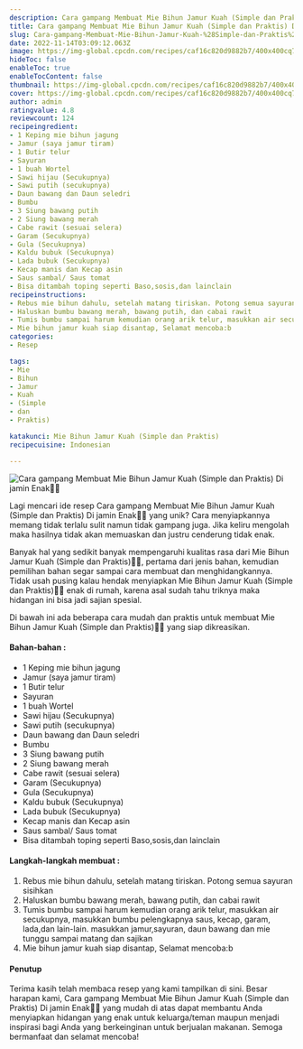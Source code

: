 ```yaml
---
description: Cara gampang Membuat Mie Bihun Jamur Kuah (Simple dan Praktis) Di jamin Enak"
title: Cara gampang Membuat Mie Bihun Jamur Kuah (Simple dan Praktis) Di jamin Enak
slug: Cara-gampang-Membuat-Mie-Bihun-Jamur-Kuah-%28Simple-dan-Praktis%29-Di-jamin-Enak
date: 2022-11-14T03:09:12.063Z
image: https://img-global.cpcdn.com/recipes/caf16c820d9882b7/400x400cq70/photo.jpg
hideToc: false
enableToc: true
enableTocContent: false
thumbnail: https://img-global.cpcdn.com/recipes/caf16c820d9882b7/400x400cq70/photo.jpg
cover: https://img-global.cpcdn.com/recipes/caf16c820d9882b7/400x400cq70/photo.jpg
author: admin
ratingvalue: 4.8
reviewcount: 124
recipeingredient:
- 1 Keping mie bihun jagung
- Jamur (saya jamur tiram)
- 1 Butir telur
- Sayuran
- 1 buah Wortel
- Sawi hijau (Secukupnya)
- Sawi putih (secukupnya)
- Daun bawang dan Daun seledri
- Bumbu
- 3 Siung bawang putih
- 2 Siung bawang merah
- Cabe rawit (sesuai selera)
- Garam (Secukupnya)
- Gula (Secukupnya)
- Kaldu bubuk (Secukupnya)
- Lada bubuk (Secukupnya)
- Kecap manis dan Kecap asin
- Saus sambal/ Saus tomat
- Bisa ditambah toping seperti Baso,sosis,dan lainclain
recipeinstructions:
- Rebus mie bihun dahulu, setelah matang tiriskan. Potong semua sayuran sisihkan
- Haluskan bumbu bawang merah, bawang putih, dan cabai rawit
- Tumis bumbu sampai harum kemudian orang arik telur, masukkan air secukupnya, masukkan bumbu pelengkapnya saus, kecap, garam, lada,dan lain-lain. masukkan jamur,sayuran, daun bawang dan mie tunggu sampai matang dan sajikan
- Mie bihun jamur kuah siap disantap, Selamat mencoba:b
categories:
- Resep

tags:
- Mie
- Bihun
- Jamur
- Kuah
- (Simple
- dan
- Praktis)

katakunci: Mie Bihun Jamur Kuah (Simple dan Praktis)
recipecuisine: Indonesian

---
```


![Cara gampang Membuat Mie Bihun Jamur Kuah (Simple dan Praktis) Di jamin Enak👩‍🍳](https://img-global.cpcdn.com/recipes/caf16c820d9882b7/400x400cq70/photo.jpg)

Lagi mencari ide resep Cara gampang Membuat Mie Bihun Jamur Kuah (Simple dan Praktis) Di jamin Enak👩‍🍳 yang unik? Cara menyiapkannya memang tidak terlalu sulit namun tidak gampang juga. Jika keliru mengolah maka hasilnya tidak akan memuaskan dan justru cenderung tidak enak.

Banyak hal yang sedikit banyak mempengaruhi kualitas rasa dari Mie Bihun Jamur Kuah (Simple dan Praktis)👩‍🍳, pertama dari jenis bahan, kemudian pemilihan bahan segar sampai cara membuat dan menghidangkannya. Tidak usah pusing kalau hendak menyiapkan Mie Bihun Jamur Kuah (Simple dan Praktis)👩‍🍳 enak di rumah, karena asal sudah tahu triknya maka hidangan ini bisa jadi sajian spesial.

Di bawah ini ada beberapa cara mudah dan praktis untuk membuat Mie Bihun Jamur Kuah (Simple dan Praktis)👩‍🍳 yang siap dikreasikan.

<!--inarticleads1-->

#### Bahan-bahan :

- 1 Keping mie bihun jagung
- Jamur (saya jamur tiram)
- 1 Butir telur
- Sayuran
- 1 buah Wortel
- Sawi hijau (Secukupnya)
- Sawi putih (secukupnya)
- Daun bawang dan Daun seledri
- Bumbu
- 3 Siung bawang putih
- 2 Siung bawang merah
- Cabe rawit (sesuai selera)
- Garam (Secukupnya)
- Gula (Secukupnya)
- Kaldu bubuk (Secukupnya)
- Lada bubuk (Secukupnya)
- Kecap manis dan Kecap asin
- Saus sambal/ Saus tomat
- Bisa ditambah toping seperti Baso,sosis,dan lainclain

<!--inarticleads2-->

#### Langkah-langkah membuat :

1. Rebus mie bihun dahulu, setelah matang tiriskan. Potong semua sayuran sisihkan
1. Haluskan bumbu bawang merah, bawang putih, dan cabai rawit
1. Tumis bumbu sampai harum kemudian orang arik telur, masukkan air secukupnya, masukkan bumbu pelengkapnya saus, kecap, garam, lada,dan lain-lain. masukkan jamur,sayuran, daun bawang dan mie tunggu sampai matang dan sajikan
1. Mie bihun jamur kuah siap disantap, Selamat mencoba:b

#### Penutup

Terima kasih telah membaca resep yang kami tampilkan di sini. Besar harapan kami, Cara gampang Membuat Mie Bihun Jamur Kuah (Simple dan Praktis) Di jamin Enak👩‍🍳 yang mudah di atas dapat membantu Anda menyiapkan hidangan yang enak untuk keluarga/teman maupun menjadi inspirasi bagi Anda yang berkeinginan untuk berjualan makanan. Semoga bermanfaat dan selamat mencoba!
